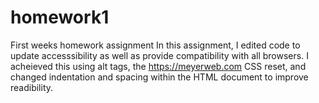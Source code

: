 # homework1
First weeks homework assignment
In this assignment, I edited code to update accesssibility as well as provide compatibility with all browsers. I acheieved this using alt tags, the https://meyerweb.com CSS reset, and changed indentation and spacing within the HTML document to improve readibility.
